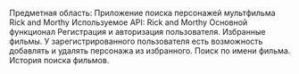 Предметная область: Приложение поиска персонажей мультфильма Rick and Morthy
Используемое API: Rick and Morthy
Основной функционал
Регистрация и авторизация пользователя.
Избранные фильмы. У зарегистрированного пользователя есть возможность добавлять и удалять персонажа из избранного.
Поиск по имени фильма.
История поиска фильмов.
